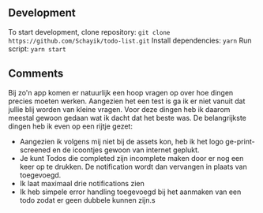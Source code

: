 
## Development
To start development, clone repository: `git clone https://github.com/Schayik/todo-list.git`
Install dependencies: `yarn`
Run script: `yarn start`

## Comments
Bij zo'n app komen er natuurlijk een hoop vragen op over hoe dingen precies moeten werken. Aangezien het een test is ga ik er niet vanuit dat jullie blij worden van kleine vragen. Voor deze dingen heb ik daarom meestal gewoon gedaan wat ik dacht dat het beste was. De belangrijkste dingen heb ik even op een rijtje gezet:

* Aangezien ik volgens mij niet bij de assets kon, heb ik het logo ge-print-screened en de icoontjes gewoon van internet geplukt.
* Je kunt Todos die completed zijn incomplete maken door er nog een keer op te drukken. De notification wordt dan vervangen in plaats van toegevoegd.
* Ik laat maximaal drie notifications zien
* Ik heb simpele error handling toegevoegd bij het aanmaken van een todo zodat er geen dubbele kunnen zijn.s
